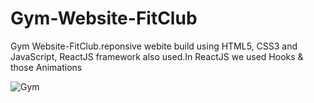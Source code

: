 # Gym-Website-FitClub
Gym Website-FitClub.reponsive webite build using HTML5, CSS3 and JavaScript, ReactJS framework  also used.In ReactJS we used Hooks  &amp;  those Animations


![Gym](https://user-images.githubusercontent.com/103018353/181175665-6dd27d26-12ad-48fe-971b-309640729f45.jpeg)
